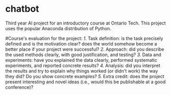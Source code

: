 # chatbot
Third year AI project for an introductory course at Ontario Tech. This project uses the popular Anaconda distribution of Python.

#Course's evaluation for the project:
*1.* Task definition: is the task precisely defined and is the motivation clear? does the world
somehow become a better place if your project were successful?
*2.* Approach: did you describe the used methods clearly, with good justification, and testing?
*3.* Data and experiments: have you explained the data clearly, performed systematic experiments,
and reported concrete results?
*4.* Analysis: did you interpret the results and try to explain why things worked (or didn't work) the
way they did? Do you show concrete examples?
*5.* Extra credit: does the project present interesting and novel ideas (i.e., would this be publishable
at a good conference)?
